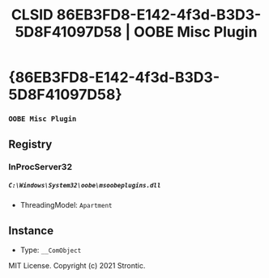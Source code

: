 ﻿---
title: "CLSID 86EB3FD8-E142-4f3d-B3D3-5D8F41097D58 | OOBE Misc Plugin"
excerpt: What is COM-Object CLSID 86EB3FD8-E142-4f3d-B3D3-5D8F41097D58?
---

# {86EB3FD8-E142-4f3d-B3D3-5D8F41097D58}

### `OOBE Misc Plugin`

## Registry


### InProcServer32

##### `C:\Windows\System32\oobe\msoobeplugins.dll`
* ThreadingModel: `Apartment`

## Instance

* Type: `__ComObject`

MIT License. Copyright (c) 2021 Strontic.


